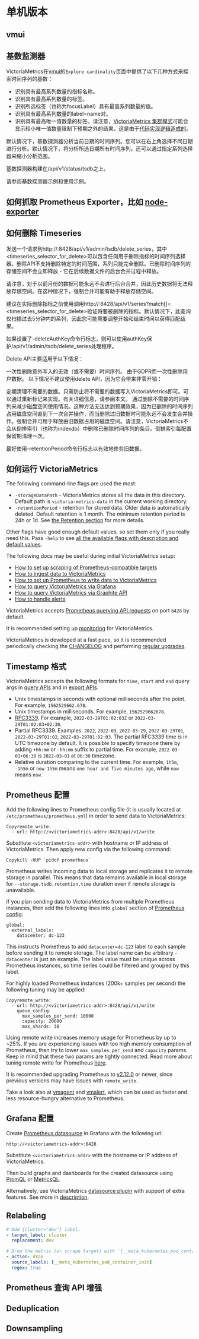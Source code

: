 # 单机版本

## vmui



## 基数监测器

VictoriaMetrics在[vmui](dan-ji-ban-ben.md#vmui)的`Explore cardinality`页面中提供了以下几种方式来探索时间序列的基数：

* 识别具有最高系列数量的指标名称。
* 识别具有最高系列数量的标签。
* 识别所选标签（也称为focusLabel）具有最高系列数量的值。
* 识别具有最高系列数量的label=name对。
* 识别具有最高唯一值数量的标签。请注意，[VictoriaMetrics 集群模式](ji-qun-ban-ben.md)可能会显示较小唯一值数量限制下预期之外的结果，这是由于[代码实现逻辑造成的](https://github.com/VictoriaMetrics/VictoriaMetrics/blob/5a6e617b5e41c9170e7c562aecd15ee0c901d489/app/vmselect/netstorage/netstorage.go#L1039-L1045)。

默认情况下，基数探测器分析当前日期的时间序列。您可以在右上角选择不同日期进行分析。默认情况下，将分析所选日期所有时间序列。还可以通过指定系列选择器来缩小分析范围。

基数探测器构建在/api/v1/status/tsdb之上。

请参阅基数探测器示例和使用示例。

## 如何抓取 Prometheus Exporter，比如 [node-exporter](https://github.com/prometheus/node\_exporter) <a href="#how-to-scrape-prometheus-exporters-such-as-node-exporter" id="how-to-scrape-prometheus-exporters-such-as-node-exporter"></a>

## 如何删除 Timeseries

发送一个请求到http://:8428/api/v1/admin/tsdb/delete\_series，其中\<timeseries\_selector\_for\_delete>可以包含任何用于删除指标的时间序列选择器。删除API不支持删除特定的时间范围，系列只能完全删除。已删除时间序列的存储空间不会立即释放 - 它在后续数据文件的后台合并过程中释放。

请注意，对于以前月份的数据可能永远不会进行后台合并，因此历史数据将无法释放存储空间。在这种情况下，强制合并可能有助于释放存储空间。

建议在实际删除指标之前使用调用http://:8428/api/v1/series?match\[]=\<timeseries\_selector\_for\_delete>验证将要被删除的指标。默认情况下，此查询仅扫描过去5分钟内的系列，因此您可能需要调整开始和结束时间以获得匹配结果。

如果设置了-deleteAuthKey命令行标志，则可以使用authKey保护/api/v1/admin/tsdb/delete\_series处理程序。

Delete API主要适用于以下情况：

一次性删除意外写入的无效（或不需要）时间序列。 由于GDPR而一次性删除用户数据。 以下情况不建议使用delete API，因为它会带来非零开销：

定期清理不需要的数据。只需防止将不需要的数据写入VictoriaMetrics即可。可以通过重新标记来实现。有关详细信息，请参阅本文。 通过删除不需要的时间序列来减少磁盘空间使用情况。这种方法无法达到预期效果，因为已删除的时间序列占用磁盘空间直到下一次合并操作，而当删除过旧数据时可能永远不会发生合并操作。强制合并可用于释放由旧数据占用的磁盘空间。请注意，VictoriaMetrics不会从倒排索引（也称为indexdb）中删除已删除时间序列的条目。倒排索引每配置保留期清理一次。

最好使用-retentionPeriod命令行标志以有效地修剪旧数据。

## 如何运行 VictoriaMetrics

The following command-line flags are used the most:

* `-storageDataPath` - VictoriaMetrics stores all the data in this directory. Default path is `victoria-metrics-data` in the current working directory.
* `-retentionPeriod` - retention for stored data. Older data is automatically deleted. Default retention is 1 month. The minimum retention period is 24h or 1d. See [the Retention section](https://docs.victoriametrics.com/Single-server-VictoriaMetrics.html#retention) for more details.

Other flags have good enough default values, so set them only if you really need this. Pass `-help` to see [all the available flags with description and default values](https://docs.victoriametrics.com/Single-server-VictoriaMetrics.html#list-of-command-line-flags).

The following docs may be useful during initial VictoriaMetrics setup:

* [How to set up scraping of Prometheus-compatible targets](https://docs.victoriametrics.com/#how-to-scrape-prometheus-exporters-such-as-node-exporter)
* [How to ingest data to VictoriaMetrics](https://docs.victoriametrics.com/Single-server-VictoriaMetrics.html#how-to-import-time-series-data)
* [How to set up Prometheus to write data to VictoriaMetrics](https://docs.victoriametrics.com/#prometheus-setup)
* [How to query VictoriaMetrics via Grafana](https://docs.victoriametrics.com/Single-server-VictoriaMetrics.html#grafana-setup)
* [How to query VictoriaMetrics via Graphite API](https://docs.victoriametrics.com/Single-server-VictoriaMetrics.html#graphite-api-usage)
* [How to handle alerts](https://docs.victoriametrics.com/Single-server-VictoriaMetrics.html#alerting)

VictoriaMetrics accepts [Prometheus querying API requests](https://docs.victoriametrics.com/Single-server-VictoriaMetrics.html#prometheus-querying-api-usage) on port `8428` by default.

It is recommended setting up [monitoring](https://docs.victoriametrics.com/Single-server-VictoriaMetrics.html#monitoring) for VictoriaMetrics.

VictoriaMetrics is developed at a fast pace, so it is recommended periodically checking the [CHANGELOG](https://docs.victoriametrics.com/CHANGELOG.html) and performing [regular upgrades](https://docs.victoriametrics.com/Single-server-VictoriaMetrics.html#how-to-upgrade-victoriametrics).



## Timestamp 格式 <a href="#timestamp-formats" id="timestamp-formats"></a>

VictoriaMetrics accepts the following formats for `time`, `start` and `end` query args in [query APIs](https://docs.victoriametrics.com/#prometheus-querying-api-usage) and in [export APIs](https://docs.victoriametrics.com/#how-to-export-time-series).

* Unix timestamps in seconds with optional milliseconds after the point. For example, `1562529662.678`.
* Unix timestamps in milliseconds. For example, `1562529662678`.
* [RFC3339](https://www.ietf.org/rfc/rfc3339.txt). For example, `2022-03-29T01:02:03Z` or `2022-03-29T01:02:03+02:30`.
* Partial RFC3339. Examples: `2022`, `2022-03`, `2022-03-29`, `2022-03-29T01`, `2022-03-29T01:02`, `2022-03-29T01:02:03`. The partial RFC3339 time is in UTC timezone by default. It is possible to specify timezone there by adding `+hh:mm` or `-hh:mm` suffix to partial time. For example, `2022-03-01+06:30` is `2022-03-01` at `06:30` timezone.
* Relative duration comparing to the current time. For example, `1h5m`, `-1h5m` or `now-1h5m` means `one hour and five minutes ago`, while `now` means `now`.

## Prometheus 配置 <a href="#prometheus-setup" id="prometheus-setup"></a>

Add the following lines to Prometheus config file (it is usually located at `/etc/prometheus/prometheus.yml`) in order to send data to VictoriaMetrics:

```
Copyremote_write:
  - url: http://<victoriametrics-addr>:8428/api/v1/write
```

Substitute `<victoriametrics-addr>` with hostname or IP address of VictoriaMetrics. Then apply new config via the following command:

```
Copykill -HUP `pidof prometheus`
```

Prometheus writes incoming data to local storage and replicates it to remote storage in parallel. This means that data remains available in local storage for `--storage.tsdb.retention.time` duration even if remote storage is unavailable.

If you plan sending data to VictoriaMetrics from multiple Prometheus instances, then add the following lines into `global` section of [Prometheus config](https://prometheus.io/docs/prometheus/latest/configuration/configuration/#configuration-file):

```
global:
  external_labels:
    datacenter: dc-123
```

This instructs Prometheus to add `datacenter=dc-123` label to each sample before sending it to remote storage. The label name can be arbitrary - `datacenter` is just an example. The label value must be unique across Prometheus instances, so time series could be filtered and grouped by this label.

For highly loaded Prometheus instances (200k+ samples per second) the following tuning may be applied:

```
Copyremote_write:
  - url: http://<victoriametrics-addr>:8428/api/v1/write
    queue_config:
      max_samples_per_send: 10000
      capacity: 20000
      max_shards: 30
```

Using remote write increases memory usage for Prometheus by up to \~25%. If you are experiencing issues with too high memory consumption of Prometheus, then try to lower `max_samples_per_send` and `capacity` params. Keep in mind that these two params are tightly connected. Read more about tuning remote write for Prometheus [here](https://prometheus.io/docs/practices/remote\_write).

It is recommended upgrading Prometheus to [v2.12.0](https://github.com/prometheus/prometheus/releases) or newer, since previous versions may have issues with `remote_write`.

Take a look also at [vmagent](https://docs.victoriametrics.com/vmagent.html) and [vmalert](https://docs.victoriametrics.com/vmalert.html), which can be used as faster and less resource-hungry alternative to Prometheus.

## Grafana 配置 <a href="#grafana-setup" id="grafana-setup"></a>

Create [Prometheus datasource](http://docs.grafana.org/features/datasources/prometheus/) in Grafana with the following url:

```url
http://<victoriametrics-addr>:8428
```

Substitute `<victoriametrics-addr>` with the hostname or IP address of VictoriaMetrics.

Then build graphs and dashboards for the created datasource using [PromQL](https://prometheus.io/docs/prometheus/latest/querying/basics/) or [MetricsQL](https://docs.victoriametrics.com/MetricsQL.html).

Alternatively, use VictoriaMetrics [datasource plugin](https://github.com/VictoriaMetrics/grafana-datasource) with support of extra features. See more in [description](https://github.com/VictoriaMetrics/grafana-datasource#victoriametrics-data-source-for-grafana).

## Relabeling <a href="#relabeling" id="relabeling"></a>

```yaml
# Add {cluster="dev"} label.
- target_label: cluster
  replacement: dev

# Drop the metric (or scrape target) with `{__meta_kubernetes_pod_container_init="true"}` label.
- action: drop
  source_labels: [__meta_kubernetes_pod_container_init]
  regex: true
```

## Prometheus 查询 API 增强 <a href="#prometheus-querying-api-enhancements" id="prometheus-querying-api-enhancements"></a>

## Deduplication <a href="#deduplication" id="deduplication"></a>



## Downsampling <a href="#downsampling" id="downsampling"></a>
